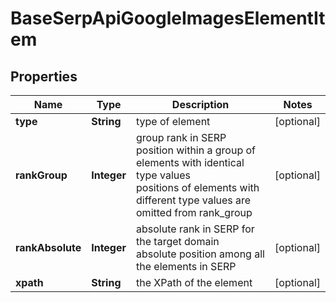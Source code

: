 # BaseSerpApiGoogleImagesElementItem


## Properties

| Name | Type | Description | Notes |
|------------ | ------------- | ------------- | -------------|
**type** | **String** | type of element |[optional]|
**rankGroup** | **Integer** | group rank in SERP<br>position within a group of elements with identical type values<br>positions of elements with different type values are omitted from rank_group |[optional]|
**rankAbsolute** | **Integer** | absolute rank in SERP for the target domain<br>absolute position among all the elements in SERP |[optional]|
**xpath** | **String** | the XPath of the element |[optional]|